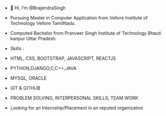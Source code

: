 - 👋 Hi, I’m @BrajendraSingh
- Pursuing Master in Computer Application from Vellore Institute of Technology Vellore TamilNadu.
- Computed Bachelor from Pranveer Singh Institute of Technology Bhauti kanpur Uttar Pradesh.

- Skills :
- HTML, CSS, BOOTSTRAP, JAVASCRIPT, REACTJS
- PYTHON,DJANGO,C,C++,JAVA
- MYSQL, ORACLE
- GIT & GITHUB
- PROBLEM SOLVING, INTERPERSONAL SKILLS, TEAM WORK

- Looking for an Internship/Placement in an reputed organization
